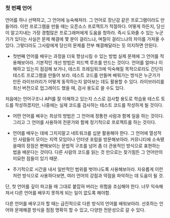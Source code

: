 ### 첫 번째 언어
언어를 하나 선택하고, 그 언어에 능숙해져라.
그 언어로 장난감 같은 프로그램이라도 만들어라.
이런 프로그램을 만들 때는 오픈소스 프로젝트가 적절하다.
어떻게 하든지, 당신이 알고지내는 가장 경험많은 프로그래머에게 도움을 청하라.
즉시 도와줄 수 있는 누군가가 있다는 사실은 문제 해결에 몇 분이 걸리느냐, 며칠이 걸리느냐의 차이를 가져올 수 있다.
그렇더라도 그사람에게 당신의 문제를 전부 해결해달라는 듯 의지하면 안된다.

* 첫번째 언어를 배우는 과정을 더욱 향상시킬 수 있는 방법
실제 문제에 그 언어를 적용해보아라.
기본적인 개선 방법은 피드백 루프를 만드는 것이다.
언어를 얼마나 이해하고 있는지 점검해 보거나, 테스트 프레임워크에 익숙해질 목적으로라도 간단히 테스트 프로그램을 만들어 보라.
테스트 코드를 만들며 배워가는 방식은 누군가가 만든 라이브러리가 어떻게 동작하는지 알아보는 데도 활용할 수 있다.
라이브러리를 최신 버전으로 업그레이드 했을 때, 검사 용도로 쓸 수도 있다.

처음에는 언어구조나 API를 잘 이해하고 있는지 스스로 검사할 용도로 학습용 테스트 토드를 작성하겠지만,
나중에는 실제 코드를 검사하는 테스트 코드를 작성하게 될 것이다.

* 어떤 언어를 배우는 최상의 방법은 그 언어에 정통한 사람과 함께 일을 하는 것이다.
그리고 그 언어를 사용하여 전문가와 함께 정기적으로 프로젝트를 하는 것이다.

* 언어를 배우는 데에 그치지말고 네트워크를 십분 활용해야 한다.
그 언어에 열성적인 사람들이 모이는 지역 모임이나 인터넷 포럼을 방문해보아라.
커뮤니티에 소속됐을때의 장점은 뻔해보이는 문법적 구조를 넘어 좀 더 관용적인 방식으로 표현하는 법을 배운다는 것이다.
다른 사람의 코드를 읽는 것 만으로는 찾기힘든 그 언어만의 미묘한 점들이 있기 때문.

* 주기적으로 시간을 내서 일반적인 범위를 벗어나도록 사용해보아라.
자유롭게 이런저런 방식으로 사용하다보면, 여러 언어의 강점과 약점을 파악하는 데 도움이 될 것.

단, 첫 언어를 깊이 파고들 때 그대로 붙잡혀 버리는 위험을 조심해야 한다.
너무 익숙해져서 다른 언어를 배우지 못하게 되는 일이 없도록 해야함.

다른 언어를 배우고자 할 때는 급진적으로 다른 방식의 언어를 배워보아라.
선호하는 언어와 문제해결 방식을 점점 명확히 할 수 있고, 다양한 전문성으로 갈 수 있다.


